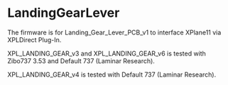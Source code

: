 # LandingGearLever
The firmware is for Landing_Gear_Lever_PCB_v1 to interface XPlane11 via XPLDirect Plug-In.

XPL_LANDING_GEAR_v3 and XPL_LANDING_GEAR_v6 is tested with Zibo737 3.53 and Default 737 (Laminar Research).

XPL_LANDING_GEAR_v4 is tested with Default 737 (Laminar Research).


